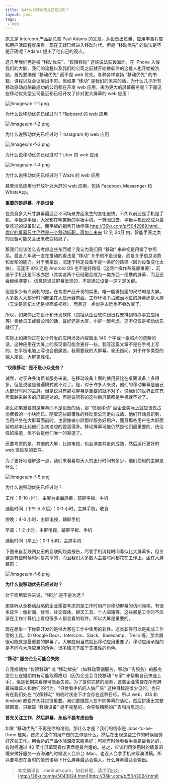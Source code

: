 ```yaml
---
title: 为什么说移动优先已经过时？
layout: post
tags:
 - Web
---
```


原文是 Intercom 产品副总裁 Paul Adams 的文章。从设备出货量、应用丰富程度和用户活跃程度来看，现在无疑已经进入移动时代。但是 “移动优先” 的说法是不是正确呢？Adams 提出了他自己的观点。
<!--more-->
这几年我们老是被 “移动优先”、“仅限移动” 这些说法狂轰滥炸。在 iPhone 入侵我们的大脑、我们的流程以及我们的公司之前就开始做软件的这批人也开始被洗脑，首先要确保 “移动优先” 而不是 web 优先。各种各样宣扬 “移动优先” 的书籍、课程以及会议层出不穷。但如果 “移动” 是我们的未来的话，为什么几乎所有移动驱动战略最成功的公司都在开发 web 应用，来为更大的屏幕服务呢？下面这些移动优先型公司最近都已经开发了针对更大屏幕的 web 应用：

![/images/m-f-1.png](/images/m-f-1.png)

为什么说移动优先已经过时？Flipboard 的 web 应用

![/images/m-f-2.png](/images/m-f-2.png)

为什么说移动优先已经过时？Instagram 的 web 应用

![/images/m-f-3.png](/images/m-f-3.png)

为什么说移动优先已经过时？Uber 的 web 应用

![/images/m-f-4.png](/images/m-f-4.png)

为什么说移动优先已经过时？Waze 的 web 应用

甚至消息应用也开放针对大屏的 web 应用，包括 Facebook Messenger 和 WhatsApp。

**重要的是屏幕，不是设备**

在究竟多大尺寸屏幕最适合不同场景方面发生的变化很快。不久以前还是手机是手机，平板是平板，大家都在嘲笑新的平板手机。一转眼过去，平板手机已然成为最受欢迎的设备形式，而平板的销售开始停滞 http://36kr.com/p/5042989.html。优化的屏幕尺寸仍然是一个移动标靶。再加上未来 12 到 24月 内，智能手表之类的设备可能又会出来改变格局了。

那我们应该怎么去考虑这些东西呢？我认为我们用 “移动” 来审视是用错了参照系。最近几年我一直在推动的看法是 “移动” 关乎的不是设备，而是关乎信息消费和发布的能力。对于我来说，沉迷于特定设备不是一条好的路径（因为设备变化太快），沉迷于 iOS 还是 Android OS 也不是好路径（这两个操作系统都重要），沉迷于手机还是平板亦然（其实这两个已经融合成为一类东西—便携的屏幕，而且还会继续演变）。信息是通过屏幕呈现的，不是通过设备—这才是关键。

但是多少有点讽刺的是，在考虑产品开发的实惠，唯一能够指望的尺寸却是大屏。大多数人大部分时间都坐在大显示器前面。工作环境下占统治地位的屏幕还是大屏（无论是笔记本还是桌面监视器），而且这一点似乎永远也不会改变了。

所以，如果你正在设计和开发软件（包括从企业软件到日程安排到待办事宜应用等）卖给员工或者公司的话，最好还是大屏、小屏一起考虑。这不仅仅是移动优先就行了。

实际上如果你正在设计开发的应用涉及内容超出 140 个字或一张照片的范畴的话，这种应用在大屏上的表现很可能会更好一些。我写这篇文章不是在手机上写的，在平板电脑上写也会很痛苦。我需要我的大屏幕。毫无疑问，对于许多类型的输入来说，大屏更胜任。

**“仅限移动” 是不是小众业务？**

诚然，对于许多消费者服务来说，在移动设备上面的使用要比在桌面设备上多得多。但是说这是普遍模式就不对了。是，对于许多人来说，他们的移动屏幕是自己大部分时间的主屏。但是说只有那块屏幕是重要的就不对了。说我们的世界正在充斥着越来越多的屏幕是对的。但是说所有的这些新屏幕都是手机就不对了。

那么如果重要的是屏幕而不是设备的话，那 “仅限移动” 型企业实际上就应该仅占消费者的一小块而已。随着这些颠覆性的移动型公司走向成熟，他们开始意识到，当用户坐在大屏幕面前时，也要像做小屏那样服务好用户，而且那些用户在大屏面前的频率比起他们当初设想的要高得多。移动屏幕可能仍然是他们最重要的、统治性的渠道，但不会是他们唯一的渠道了。

还要考虑的是，其他的大屏，比如电视，也会演变并走向成熟，然后运行更好的 web 驱动型的软件。

为了更好地理解这一点，我们来看看每天人的出行时间有多少，他们使用的主屏是什么：

![/images/m-f-5.png](/images/m-f-5.png)

为什么说移动优先已经过时？

工作：8-10 小时，主屏为桌面屏幕，辅屏平板、手机

通勤时间（下午 6 点后）：0-1 小时，主屏手机，收音

傍晚：4-6 小时，主屏电视，辅屏手机

早晨：1-2 小时，主屏电视，辅屏平板、手机

通勤时间（早上）：0-1 小时，主屏手机

下图来自互联网女王的互联网趋势报告，尽管手机消耗时间看似比大屏幕多，但关键是有些时候时间是共享的，而且我们大多数人主要时间都花在工作上，坐在大屏幕前：

![/images/m-f-6.png](/images/m-f-6.png)

**为什么说移动优先已经过时？**

对于商用软件来说，“移动” 是不是次选？

那些听从全移动战略的企业需要考虑的是工作时用户对移动屏幕的访问频率。有很多软件：像新闻、体育、社交媒体、聊天工具、个人邮箱等，这些都是工作时不应该在工作计算机上看但很多人都会看的软件。所以大屏是重要的。

现在想象一下你要开发的是供大家在工作中使用的软件。这类软件可以是完成工作型的工具，如 Google Docs、Intercom、Slack、Basecamp、Trello 等。那大屏很可能就是最重要的屏幕了。大屏应用当然就比移动应用重要了。移动应用承担的是不同与大屏应用的角色，很多情况下属于支撑性的角色。

**“移动” 服务企业可能会失败**

自我推销为 “仅限移动” 或 “移动优先”（如移动营销服务、移动广告服务）的服务型企业在短期内有可能取得成功（因为企业会寻找移动 “专家” 来帮助自己快速上手），但是长期来看却可能会失败。为了提供完整的服务，这些企业需要在所有屏幕端跟踪人和他们的行为。“只给看手机的人做广告” 这种目标是很少见的，也只有在我们处在 “仅限移动” 的临时状态下才会存在这种目标。所以 web、iOS 和 Android 都要齐头并进很重要。我们要跟踪人在不同屏幕的活动，然后拼凑出完整额图景。只跟踪 “移动设备” 是不完整的，会导致糟糕的广告和消息定向。

**首先关注工作，然后屏幕，永远不要考虑设备**

如果 “移动优先” 不再是你的准则，那什么才是？我们的信条是 Jobs-to-be-Done 框架。首先关注你的用户做的工作是什么。然后在出现这些工作的时候服务好这些工作。用合适的产品体验深度来服务好：可能有时候看看手表是最合适的，有时候通过 40 英寸屏幕观看仪表盘是最合适的。总之，应该利用使用时的情景语境来做好服务—去海滩的时候没人会带台 iMac，也没人会拿手机来写演讲稿。所以要考虑在当时的情景语境下什么屏幕最适合输入，什么屏幕最适合输出。

> 本文编译自：medium.com，如若转载，请注明出处：[http://36kr.com/p/5043024.html](http://36kr.com/p/5043024.html)